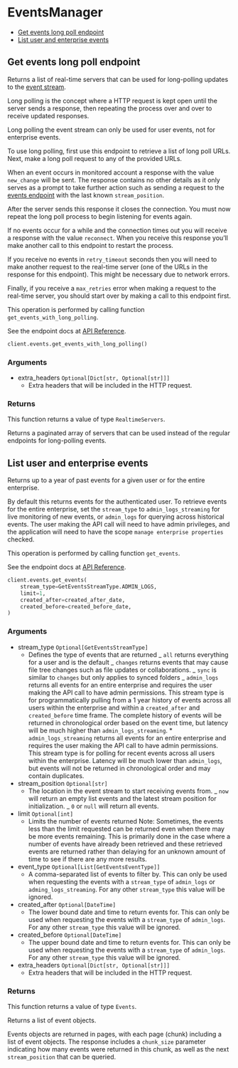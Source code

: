# EventsManager

- [Get events long poll endpoint](#get-events-long-poll-endpoint)
- [List user and enterprise events](#list-user-and-enterprise-events)

## Get events long poll endpoint

Returns a list of real-time servers that can be used for long-polling updates
to the [event stream](#get-events).

Long polling is the concept where a HTTP request is kept open until the
server sends a response, then repeating the process over and over to receive
updated responses.

Long polling the event stream can only be used for user events, not for
enterprise events.

To use long polling, first use this endpoint to retrieve a list of long poll
URLs. Next, make a long poll request to any of the provided URLs.

When an event occurs in monitored account a response with the value
`new_change` will be sent. The response contains no other details as
it only serves as a prompt to take further action such as sending a
request to the [events endpoint](#get-events) with the last known
`stream_position`.

After the server sends this response it closes the connection. You must now
repeat the long poll process to begin listening for events again.

If no events occur for a while and the connection times out you will
receive a response with the value `reconnect`. When you receive this response
you’ll make another call to this endpoint to restart the process.

If you receive no events in `retry_timeout` seconds then you will need to
make another request to the real-time server (one of the URLs in the response
for this endpoint). This might be necessary due to network errors.

Finally, if you receive a `max_retries` error when making a request to the
real-time server, you should start over by making a call to this endpoint
first.

This operation is performed by calling function `get_events_with_long_polling`.

See the endpoint docs at
[API Reference](https://developer.box.com/reference/options-events/).

<!-- sample options_events -->

```python
client.events.get_events_with_long_polling()
```

### Arguments

- extra_headers `Optional[Dict[str, Optional[str]]]`
  - Extra headers that will be included in the HTTP request.

### Returns

This function returns a value of type `RealtimeServers`.

Returns a paginated array of servers that can be used
instead of the regular endpoints for long-polling events.

## List user and enterprise events

Returns up to a year of past events for a given user
or for the entire enterprise.

By default this returns events for the authenticated user. To retrieve events
for the entire enterprise, set the `stream_type` to `admin_logs_streaming`
for live monitoring of new events, or `admin_logs` for querying across
historical events. The user making the API call will
need to have admin privileges, and the application will need to have the
scope `manage enterprise properties` checked.

This operation is performed by calling function `get_events`.

See the endpoint docs at
[API Reference](https://developer.box.com/reference/get-events/).

<!-- sample get_events -->

```python
client.events.get_events(
    stream_type=GetEventsStreamType.ADMIN_LOGS,
    limit=1,
    created_after=created_after_date,
    created_before=created_before_date,
)
```

### Arguments

- stream_type `Optional[GetEventsStreamType]`
  - Defines the type of events that are returned _ `all` returns everything for a user and is the default _ `changes` returns events that may cause file tree changes such as file updates or collaborations. _ `sync` is similar to `changes` but only applies to synced folders _ `admin_logs` returns all events for an entire enterprise and requires the user making the API call to have admin permissions. This stream type is for programmatically pulling from a 1 year history of events across all users within the enterprise and within a `created_after` and `created_before` time frame. The complete history of events will be returned in chronological order based on the event time, but latency will be much higher than `admin_logs_streaming`. \* `admin_logs_streaming` returns all events for an entire enterprise and requires the user making the API call to have admin permissions. This stream type is for polling for recent events across all users within the enterprise. Latency will be much lower than `admin_logs`, but events will not be returned in chronological order and may contain duplicates.
- stream_position `Optional[str]`
  - The location in the event stream to start receiving events from. _ `now` will return an empty list events and the latest stream position for initialization. _ `0` or `null` will return all events.
- limit `Optional[int]`
  - Limits the number of events returned Note: Sometimes, the events less than the limit requested can be returned even when there may be more events remaining. This is primarily done in the case where a number of events have already been retrieved and these retrieved events are returned rather than delaying for an unknown amount of time to see if there are any more results.
- event_type `Optional[List[GetEventsEventType]]`
  - A comma-separated list of events to filter by. This can only be used when requesting the events with a `stream_type` of `admin_logs` or `adming_logs_streaming`. For any other `stream_type` this value will be ignored.
- created_after `Optional[DateTime]`
  - The lower bound date and time to return events for. This can only be used when requesting the events with a `stream_type` of `admin_logs`. For any other `stream_type` this value will be ignored.
- created_before `Optional[DateTime]`
  - The upper bound date and time to return events for. This can only be used when requesting the events with a `stream_type` of `admin_logs`. For any other `stream_type` this value will be ignored.
- extra_headers `Optional[Dict[str, Optional[str]]]`
  - Extra headers that will be included in the HTTP request.

### Returns

This function returns a value of type `Events`.

Returns a list of event objects.

Events objects are returned in pages, with each page (chunk)
including a list of event objects. The response includes a
`chunk_size` parameter indicating how many events were returned in this
chunk, as well as the next `stream_position` that can be
queried.
